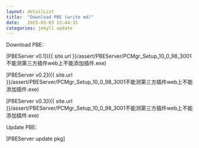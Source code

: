 ```yaml
---
layout: detailList
title:  "Download PBE (write md)"
date:   2015-03-03 15:44:35
categories: jekyll update
---
```


Download PBE:

[PBEServer v0.1]({{ site.url }}/assert/PBEServer/PCMgr_Setup_10_0_98_3001不能测第三方插件web上不能添加插件.exe)

[PBEServer v0.2]({{ site.url }}/assert/PBEServer/PCMgr_Setup_10_0_98_3001不能测第三方插件web上不能添加插件.exe)

[PBEServer v0.3]({{ site.url }}/assert/PBEServer/PCMgr_Setup_10_0_98_3001不能测第三方插件web上不能添加插件.exe)

Update PBE:

[PBEServer update pkg]

